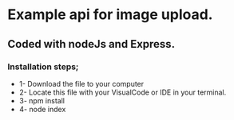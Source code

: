 # Example api for image upload.
## Coded with nodeJs and Express.
### Installation steps;
- 1- Download the file to your computer
- 2- Locate this file with your VisualCode or IDE in your terminal.
- 3- npm install
- 4- node index
